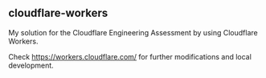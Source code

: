 ## cloudflare-workers

My solution for the Cloudflare Engineering Assessment by using Cloudflare Workers.

Check  https://workers.cloudflare.com/ for further modifications and local development.